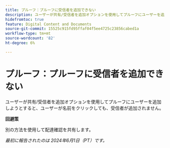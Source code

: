 ```yaml
---
title: プルーフ：プルーフに受信者を追加できない
description: ユーザーが共有/受信者を追加オプションを使用してプルーフにユーザーを追加しようとすると、ユーザーが名前をクリックしても、受信者が追加されません。
hidefromtoc: true
feature: Digital Content and Documents
source-git-commit: 15525c915fd95ffaf04f5ee4725c23856cabed1a
workflow-type: tm+mt
source-wordcount: '82'
ht-degree: 6%

---
```



# プルーフ：プルーフに受信者を追加できない

ユーザーが共有/受信者を追加オプションを使用してプルーフにユーザーを追加しようとすると、ユーザーが名前をクリックしても、受信者が追加されません。

**回避策**

別の方法を使用して配達確認を共有します。

_最初に報告されたのは 2024年6月1日（PT）です。_
